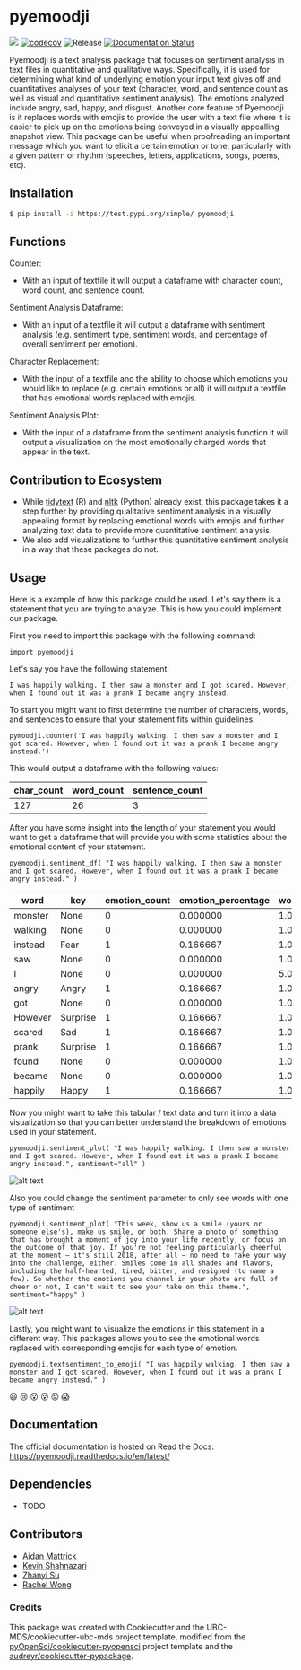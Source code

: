 # pyemoodji 

![](https://github.com/UBC-MDS/pyemoodji/workflows/build/badge.svg) [![codecov](https://codecov.io/gh/UBC-MDS/pyemoodji/branch/main/graph/badge.svg)](https://codecov.io/gh/UBC-MDS/pyemoodji) ![Release](https://github.com/UBC-MDS/pyemoodji/workflows/Release/badge.svg) [![Documentation Status](https://readthedocs.org/projects/pyemoodji/badge/?version=latest)](https://pyemoodji.readthedocs.io/en/latest/?badge=latest)

Pyemoodji is a text analysis package that focuses on sentiment analysis in text files in quantitative and qualitative ways. Specifically, it is used for determining what kind of underlying emotion your input text gives off and quantitatives analyses of your text (character, word, and sentence count as well as visual and quantitative sentiment analysis). The emotions analyzed include angry, sad, happy, and disgust. Another core feature of Pyemoodji is it replaces words with emojis to provide the user with a text file where it is easier to pick up on the emotions being conveyed in a visually appealling snapshot view. This package can be useful when proofreading an important message which you want to elicit a certain emotion or tone, particularly with a given pattern or rhythm (speeches, letters, applications, songs, poems, etc).

## Installation

```bash
$ pip install -i https://test.pypi.org/simple/ pyemoodji
```
## Functions

Counter:
- With an input of textfile it will output a dataframe with character count, word count, and sentence count.

Sentiment Analysis Dataframe:
- With an input of a textfile it will output a dataframe with sentiment analysis (e.g. sentiment type, sentiment words, and percentage of overall sentiment per emotion).

Character Replacement:
- With the input of a textfile and the ability to choose which emotions you would like to replace (e.g. certain emotions or all) it will output a textfile that has emotional words replaced with emojis.

Sentiment Analysis Plot:
- With the input of a dataframe from the sentiment analysis function it will output a visualization on the most emotionally charged words that appear in the text.

## Contribution to Ecosystem

- While [tidytext](https://github.com/juliasilge/tidytext) (R) and [nltk](https://github.com/nltk/nltk) (Python) already exist, this package takes it a step further by providing qualitative sentiment analysis in a visually appealing format by replacing emotional words with emojis and further analyzing text data to provide more quantitative sentiment analysis.
- We also add visualizations to further this quantitative sentiment analysis in a way that these packages do not.

## Usage

Here is a example of how this package could be used. Let's say there is a statement that you are trying to analyze. This is how you could implement our package.

First you need to import this package with the following command: 

`import pyemoodji`

Let's say you have the following statement:

`I was happily walking. I then saw a monster and I got scared. However, when I found out it was a prank I became angry instead.`

To start you might want to first determine the number of characters, words, and sentences to ensure that your statement fits within guidelines.

`pymoodji.counter('I was happily walking. I then saw a monster and I got scared. However, when I found out it was a prank I became angry instead.')`

This would output a dataframe with the following values:

 | char_count  | word_count    |sentence_count|
 | ------------- | ------------- | -------------| 
| 127          | 26            |       3       |

After you have some insight into the length of your statement you would want to get a dataframe that will provide you with some statistics about the emotional content of your statement.

`pyemoodji.sentiment_df(
   "I was happily walking. I then saw a monster and I got scared. However, when I found out it was a prank I became angry instead."
    )`

| word  | key | emotion_count| emotion_percentage | word_count |  
| ------------- | ------------- | ------------- | ------------- | ------------- |
| monster  | None  | 0     | 0.000000  | 1.0 |
| walking  | None   | 0     | 0.000000  | 1.0 |
| instead  | Fear  | 1     | 0.166667  | 1.0  |
| saw | None   | 0         | 0.000000  | 1.0 |
| I  | None   | 0        | 0.000000  | 5.0  |
| angry  | Angry  | 1  | 0.166667  | 1.0  |
| got  | None  | 0  | 0.000000  | 1.0  |
| However  | Surprise  | 1  | 0.166667  | 1.0  |
| scared  | Sad  | 1| 0.166667  | 1.0  |
| prank  | Surprise | 1 | 0.166667  | 1.0 |
| found  | None | 0 | 0.000000  | 1.0  |
| became  | None  | 0  | 0.000000  | 1.0 |
| happily  | Happy  | 1  | 0.166667  | 1.0  |

Now you might want to take this tabular / text data and turn it into a data visualization so that you can better understand the breakdown of emotions used in your statement.

`pyemoodji.sentiment_plot(
        "I was happily walking. I then saw a monster and I got scared. However, when I found out it was a prank I became angry instead.",
        sentiment="all"
    )`
    
![alt text](assets/Plot_example1.png)
    
Also you could change the sentiment parameter to only see words with one type of sentiment 

`pyemoodji.sentiment_plot(
        "This week, show us a smile (yours or someone else's), make us smile, or both. Share a photo of something that has brought a moment of joy into your life recently, or focus on the outcome of that joy. If you're not feeling particularly cheerful at the moment — it's still 2018, after all — no need to fake your way into the challenge, either. Smiles come in all shades and flavors, including the half-hearted, tired, bitter, and resigned (to name a few). So whether the emotions you channel in your photo are full of cheer or not, I can't wait to see your take on this theme.",
        sentiment="happy"
    )`
    
![alt text](assets/Plot_example2.png)
 
 Lastly, you might want to visualize the emotions in this statement in a different way. This packages allows you to see the emotional words replaced with corresponding emojis for each type of emotion.
 
 `pyemoodji.textsentiment_to_emoji(
        "I was happily walking. I then saw a monster and I got scared. However, when I found out it was a prank I became angry instead."
    )`
 
 :smiley: :cry: :open_mouth: :open_mouth: :rage: :scream:




## Documentation

The official documentation is hosted on Read the Docs: https://pyemoodji.readthedocs.io/en/latest/

## Dependencies

- TODO

## Contributors

* [Aidan Mattrick](https://github.com/aidanmattrick)
* [Kevin Shahnazari](https://github.com/kshahnazari1998)
* [Zhanyi Su](https://github.com/YikiSu)
* [Rachel Wong](https://github.com/rachelywong)

### Credits

This package was created with Cookiecutter and the UBC-MDS/cookiecutter-ubc-mds project template, modified from the [pyOpenSci/cookiecutter-pyopensci](https://github.com/pyOpenSci/cookiecutter-pyopensci) project template and the [audreyr/cookiecutter-pypackage](https://github.com/audreyr/cookiecutter-pypackage).
